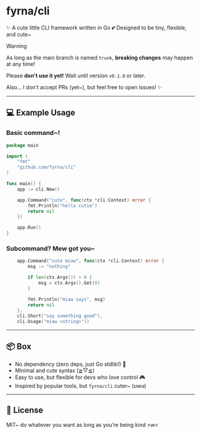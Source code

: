 # fyrna/cli

✨ A cute little CLI framework written in Go 💕
Designed to be tiny, flexible, and cute~

> [!WARNING]
> As long as the main branch is named `trunk`, **breaking changes** may happen at any time!
>
> Please **don't use it yet!** Wait until version `v0.1.0` or later.
>
> Also... I don't accept PRs (yet~), but feel free to open issues! ✨

---

## 💻 Example Usage

### Basic command~!

```go
package main

import (
    "fmt"
    "github.com/fyrna/cli"
)

func main() {
    app := cli.New()

    app.Command("cute", func(ctx *cli.Context) error {
        fmt.Println("hello cutie")
        return nil
    })

    app.Run()
}
```

### Subcommand? Mew got you~

```go
    app.Command("cute miaw", func(ctx *cli.Context) error {
        msg := "nothing"

        if len(ctx.Args()) > 0 {
            msg = ctx.Args().Get(0)
        }

        fmt.Println("miaw says", msg)
        return nil
    },
    cli.Short("say something good"),
    cli.Usage("miaw <string>"))
```


---

## 📦 Box

- No dependency (zero deps, just Go stdlib!) 🍃
- Minimal and cute syntax (≧▽≦)
- Easy to use, but flexible for devs who love control 🎮
- Inspired by popular tools, but `fyrna/cli` cuter~ (uwu)

---

## 🌸 License

MIT~ do whatever you want as long as you’re being kind >w<
